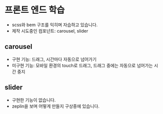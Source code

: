 # 프론트 엔드 학습

- scss와 bem 구조를 익히며 자습하고 있습니다.
- 제작 시도중인 컴포넌트: carousel, slider

## carousel

- 구현 기능: 드래그, 시간마다 자동으로 넘어가기
- 미구현 기능: 모바일 환경의 touch로 드래그, 드래그 중에는 자동으로 넘어가는 시간 중지

## slider

- 구현한 기능이 없습니다.
- zeplin을 보며 어떻게 만들지 구상중에 있습니다.
